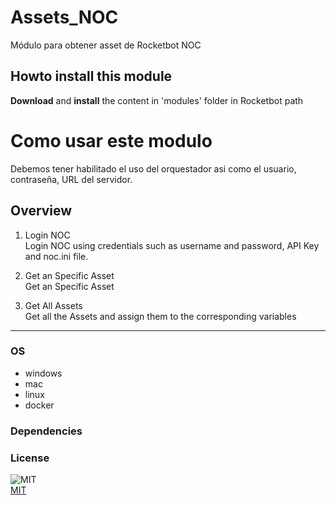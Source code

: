 



# Assets_NOC
  
Módulo para obtener asset de Rocketbot NOC  

## Howto install this module
  
__Download__ and __install__ the content in 'modules' folder in Rocketbot path  


# Como usar este modulo

Debemos tener habilitado el uso del orquestador asi como el usuario, contraseña, URL del 
servidor.


## Overview


1. Login NOC  
Login NOC using credentials such as username and password, API Key and noc.ini file.

2. Get an Specific Asset  
Get an Specific Asset

3. Get All Assets  
Get all the Assets and assign them to the corresponding variables  




----
### OS

- windows
- mac
- linux
- docker

### Dependencies

### License
  
![MIT](https://camo.githubusercontent.com/107590fac8cbd65071396bb4d04040f76cde5bde/687474703a2f2f696d672e736869656c64732e696f2f3a6c6963656e73652d6d69742d626c75652e7376673f7374796c653d666c61742d737175617265)  
[MIT](http://opensource.org/licenses/mit-license.ph)